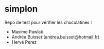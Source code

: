 # simplon
Repo de test pour vérifier les chocolatines !

- Maxime Pawlak
- Andréa Buisset (andrea.buisset@hotmail.fr)
- Hervé Perez
